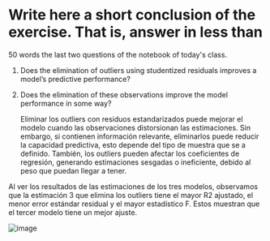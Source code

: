 # Write here a short conclusion of the exercise. That is, answer in less than 
50 words the last two questions of the notebook of today's class.

1. Does the elimination of outliers using studentized residuals improves a model’s predictive performance?
2. Does the elimination of these observations improve the model performance in some way?

   Eliminar los outliers con residuos estandarizados puede mejorar el modelo cuando las observaciones distorsionan las estimaciones. Sin embargo, si contienen información relevante, eliminarlos puede reducir la capacidad predictiva, esto depende del tipo de muestra que se a definido. También, los outliers pueden afectar los coeficientes de regresión, generando estimaciones sesgadas o ineficiente, debido al peso que puedan llegar a tener.

Al ver los resultados de las estimaciones de los tres modelos, observamos que la estimación 3 que elimina los outliers tiene el mayor R2 ajustado, el menor error estándar residual y el mayor estadístico F. Estos muestran que el tercer modelo tiene un mejor ajuste.

![image](https://github.com/user-attachments/assets/a8707d5f-ed4e-4435-aa80-7d90788120a7)
